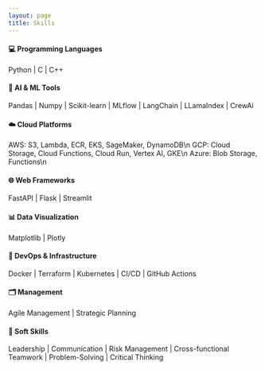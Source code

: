 ```yaml
---
layout: page
title: Skills
---
```


#### 💻 Programming Languages
Python \| C \| C++

#### 🧠 AI & ML Tools
Pandas \| Numpy \| Scikit-learn \| MLflow \| LangChain \| LLamaIndex \| CrewAi

#### ☁️ Cloud Platforms
AWS: S3, Lambda, ECR, EKS, SageMaker, DynamoDB\n
GCP: Cloud Storage, Cloud Functions, Cloud Run, Vertex AI, GKE\n
Azure: Blob Storage, Functions\n

#### 🌐 Web Frameworks
FastAPI \| Flask \| Streamlit

#### 📊 Data Visualization
Matplotlib \| Plotly

#### 🔧 DevOps & Infrastructure
Docker \| Terraform \| Kubernetes \| CI/CD \| GitHub Actions

#### 🗂️ Management
Agile Management \| Strategic Planning

#### 🤝 Soft Skills
Leadership \| Communication \| Risk Management \| Cross-functional Teamwork \| Problem-Solving \| Critical Thinking
